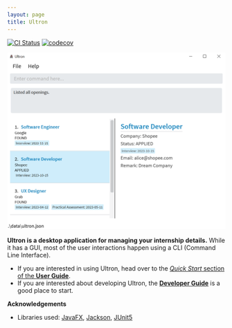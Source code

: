```yaml
---
layout: page
title: Ultron
---
```


[![CI Status](https://github.com/se-edu/addressbook-level3/workflows/Java%20CI/badge.svg)](https://github.com/AY2223S2-CS2103T-F12-4/tp/actions)
[![codecov](https://codecov.io/gh/se-edu/addressbook-level3/branch/master/graph/badge.svg)](https://app.codecov.io/gh/AY2223S2-CS2103T-F12-4/tp)

![Ui](images/InitialScreenWithRightPanelUG.png)

**Ultron is a desktop application for managing your internship details.** While it has a GUI, most of the user interactions happen using a CLI (Command Line Interface).

* If you are interested in using Ultron, head over to the [_Quick Start_ section of the **User Guide**](https://ay2223s2-cs2103t-f12-4.github.io/tp/UserGuide.html).
* If you are interested about developing Ultron, the [**Developer Guide**](https://ay2223s2-cs2103t-f12-4.github.io/tp/DeveloperGuide.html) is a good place to start.

**Acknowledgements**

* Libraries used: [JavaFX](https://openjfx.io/), [Jackson](https://github.com/FasterXML/jackson), [JUnit5](https://github.com/junit-team/junit5)

